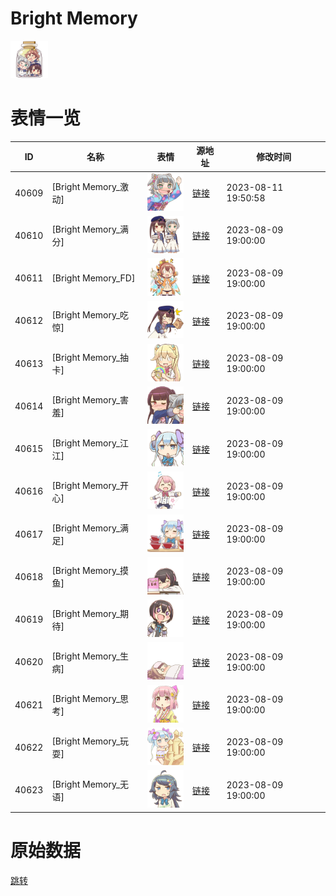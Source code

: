 # Bright Memory

<img src="./cover.png" height="60" alt="cover" />

# 表情一览

|ID|名称|表情|源地址|修改时间|
|----|----|----|----|----|
|40609|[Bright Memory_激动]|<img src="./pic/040609_%5BBright Memory_激动%5D.png" height="60" alt="激动"/>|[链接](https://i0.hdslb.com/bfs/garb/beea2db40e780a9c7a19ddaafae53540a6e04d45.png)|2023-08-11 19:50:58|
|40610|[Bright Memory_满分]|<img src="./pic/040610_%5BBright Memory_满分%5D.png" height="60" alt="满分"/>|[链接](https://i0.hdslb.com/bfs/garb/bf63d73f1cae03cf43e09a5fa29bbd4866dbe3db.png)|2023-08-09 19:00:00|
|40611|[Bright Memory_FD]|<img src="./pic/040611_%5BBright Memory_FD%5D.png" height="60" alt="FD"/>|[链接](https://i0.hdslb.com/bfs/garb/88c96711f1bbd99b190666f32ce7be806585fad3.png)|2023-08-09 19:00:00|
|40612|[Bright Memory_吃惊]|<img src="./pic/040612_%5BBright Memory_吃惊%5D.png" height="60" alt="吃惊"/>|[链接](https://i0.hdslb.com/bfs/garb/922f046058e79d8cf5f75e2fd11d34e388a8c174.png)|2023-08-09 19:00:00|
|40613|[Bright Memory_抽卡]|<img src="./pic/040613_%5BBright Memory_抽卡%5D.png" height="60" alt="抽卡"/>|[链接](https://i0.hdslb.com/bfs/garb/bfad3f802cfc57f48ab6333ff9733c7a7a028693.png)|2023-08-09 19:00:00|
|40614|[Bright Memory_害羞]|<img src="./pic/040614_%5BBright Memory_害羞%5D.png" height="60" alt="害羞"/>|[链接](https://i0.hdslb.com/bfs/garb/f95c61f08504462c8c41f999ac9622e7f6596806.png)|2023-08-09 19:00:00|
|40615|[Bright Memory_江江]|<img src="./pic/040615_%5BBright Memory_江江%5D.png" height="60" alt="江江"/>|[链接](https://i0.hdslb.com/bfs/garb/2000eb7d7f3788465a4ba2869c58d1c7a825c425.png)|2023-08-09 19:00:00|
|40616|[Bright Memory_开心]|<img src="./pic/040616_%5BBright Memory_开心%5D.png" height="60" alt="开心"/>|[链接](https://i0.hdslb.com/bfs/garb/a61c132a712924c1ae3ae8b88bec8a89f16c84dc.png)|2023-08-09 19:00:00|
|40617|[Bright Memory_满足]|<img src="./pic/040617_%5BBright Memory_满足%5D.png" height="60" alt="满足"/>|[链接](https://i0.hdslb.com/bfs/garb/777a63980aa7aad7bf83f67758b717a84f2c7828.png)|2023-08-09 19:00:00|
|40618|[Bright Memory_摸鱼]|<img src="./pic/040618_%5BBright Memory_摸鱼%5D.png" height="60" alt="摸鱼"/>|[链接](https://i0.hdslb.com/bfs/garb/8a3bd6ee372b3098d4c38c2b7dc198f9afc94d46.png)|2023-08-09 19:00:00|
|40619|[Bright Memory_期待]|<img src="./pic/040619_%5BBright Memory_期待%5D.png" height="60" alt="期待"/>|[链接](https://i0.hdslb.com/bfs/garb/d05744d6bb0757540e860f17a19e9536ab7411f9.png)|2023-08-09 19:00:00|
|40620|[Bright Memory_生病]|<img src="./pic/040620_%5BBright Memory_生病%5D.png" height="60" alt="生病"/>|[链接](https://i0.hdslb.com/bfs/garb/2aa080b07d655dbf15c455cfaa4b9bed02229b4a.png)|2023-08-09 19:00:00|
|40621|[Bright Memory_思考]|<img src="./pic/040621_%5BBright Memory_思考%5D.png" height="60" alt="思考"/>|[链接](https://i0.hdslb.com/bfs/garb/82ed029e18af3b90816d6af2a8540b8254c896fb.png)|2023-08-09 19:00:00|
|40622|[Bright Memory_玩耍]|<img src="./pic/040622_%5BBright Memory_玩耍%5D.png" height="60" alt="玩耍"/>|[链接](https://i0.hdslb.com/bfs/garb/b7707f90cd154b488cfca6cf753fa11e9e23c241.png)|2023-08-09 19:00:00|
|40623|[Bright Memory_无语]|<img src="./pic/040623_%5BBright Memory_无语%5D.png" height="60" alt="无语"/>|[链接](https://i0.hdslb.com/bfs/garb/d83b50cecfc13ab53f26dff6fd88dea942425f83.png)|2023-08-09 19:00:00|

# 原始数据

[跳转](./raw.json)

